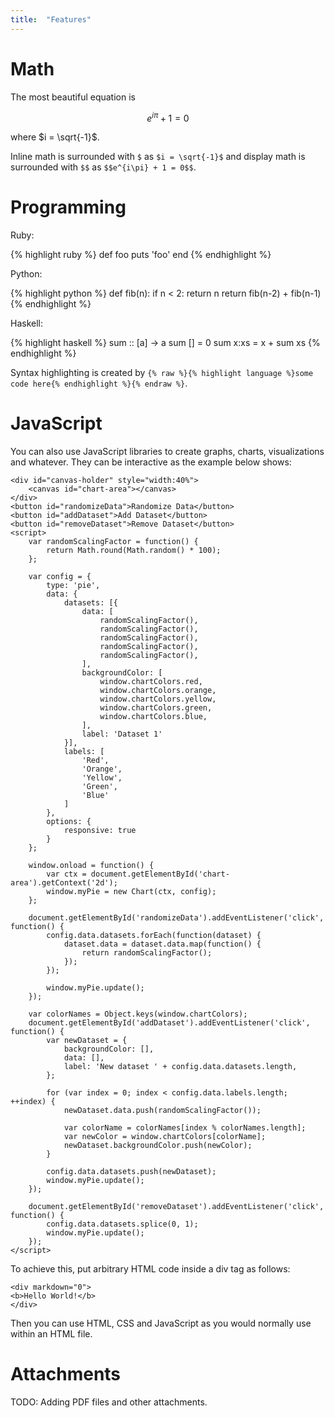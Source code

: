 ```yaml
---
title:  "Features"
---
```


# Math

The most beautiful equation is

$$
e^{i\pi} + 1 =0
$$

where $i = \sqrt{-1}$.

Inline math is surrounded with `$` as `$i = \sqrt{-1}$` and display math is
surrounded with `$$` as ``$$e^{i\pi} + 1 = 0$$``.

# Programming

Ruby:

{% highlight ruby %}
def foo
  puts 'foo'
end
{% endhighlight %}


Python:

{% highlight python %}
def fib(n):
    if n < 2:
        return n
    return fib(n-2) + fib(n-1)
{% endhighlight %}

Haskell:

{% highlight haskell %}
sum :: [a] -> a
sum [] = 0
sum x:xs = x + sum xs
{% endhighlight %}

Syntax highlighting is created by `{% raw %}{% highlight language %}some code here{%
endhighlight %}{% endraw %}`.

# JavaScript

You can also use JavaScript libraries to create graphs, charts, visualizations
and whatever. They can be interactive as the example below shows:

<div markdown="0">
    <script src="http://www.chartjs.org/dist/2.7.2/Chart.bundle.js"></script>
	<script src="http://www.chartjs.org/samples/latest/utils.js"></script>

	<div id="canvas-holder" style="width:40%">
		<canvas id="chart-area"></canvas>
	</div>
	<button id="randomizeData">Randomize Data</button>
	<button id="addDataset">Add Dataset</button>
	<button id="removeDataset">Remove Dataset</button>
	<script>
		var randomScalingFactor = function() {
			return Math.round(Math.random() * 100);
		};

		var config = {
			type: 'pie',
			data: {
				datasets: [{
					data: [
						randomScalingFactor(),
						randomScalingFactor(),
						randomScalingFactor(),
						randomScalingFactor(),
						randomScalingFactor(),
					],
					backgroundColor: [
						window.chartColors.red,
						window.chartColors.orange,
						window.chartColors.yellow,
						window.chartColors.green,
						window.chartColors.blue,
					],
					label: 'Dataset 1'
				}],
				labels: [
					'Red',
					'Orange',
					'Yellow',
					'Green',
					'Blue'
				]
			},
			options: {
				responsive: true
			}
		};

		window.onload = function() {
			var ctx = document.getElementById('chart-area').getContext('2d');
			window.myPie = new Chart(ctx, config);
		};

		document.getElementById('randomizeData').addEventListener('click', function() {
			config.data.datasets.forEach(function(dataset) {
				dataset.data = dataset.data.map(function() {
					return randomScalingFactor();
				});
			});

			window.myPie.update();
		});

		var colorNames = Object.keys(window.chartColors);
		document.getElementById('addDataset').addEventListener('click', function() {
			var newDataset = {
				backgroundColor: [],
				data: [],
				label: 'New dataset ' + config.data.datasets.length,
			};

			for (var index = 0; index < config.data.labels.length; ++index) {
				newDataset.data.push(randomScalingFactor());

				var colorName = colorNames[index % colorNames.length];
				var newColor = window.chartColors[colorName];
				newDataset.backgroundColor.push(newColor);
			}

			config.data.datasets.push(newDataset);
			window.myPie.update();
		});

		document.getElementById('removeDataset').addEventListener('click', function() {
			config.data.datasets.splice(0, 1);
			window.myPie.update();
		});
	</script>
</div>

To achieve this, put arbitrary HTML code inside a div tag as follows:

    <div markdown="0">
    <b>Hello World!</b>
    </div>

Then you can use HTML, CSS and JavaScript as you would normally use within an
HTML file.

# Attachments

TODO: Adding PDF files and other attachments.
